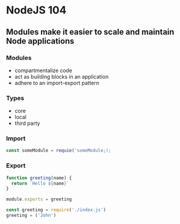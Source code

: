 # NodeJS 104
## Modules make it easier to scale and maintain Node applications 

### Modules 
- compartmentalize code 
- act as building blocks in an application
- adhere to an import-export pattern 

### Types 
- core
- local 
- third party

### Import

```javascript
const someModule = requie('someModule;);
```

### Export 
```javascript
function greeting(name) {
  return `Hello ${name}`
}

module.exports = greeting

const greeting = require('./index.js')
greeting = ('John')
```